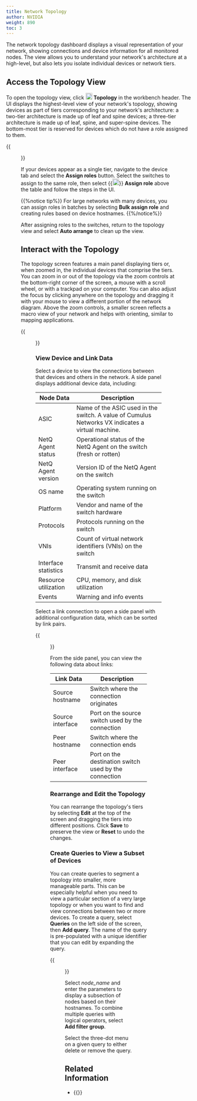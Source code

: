 ```yaml
---
title: Network Topology
author: NVIDIA
weight: 890
toc: 3
---
```


The network topology dashboard displays a visual representation of your network, showing connections and device information for all monitored nodes. The view allows you to understand your network's architecture at a high-level, but also lets you isolate individual devices or network tiers.
## Access the Topology View

To open the topology view, click <img src="https://icons.cumulusnetworks.com/01-Interface-Essential/41-Hierachy-Organization/hierarchy.svg" height="18" width="18"/> **Topology** in the workbench header. The UI displays the highest-level view of your network's topology, showing devices as part of tiers corresponding to your network's architecture: a two-tier architecture is made up of leaf and spine devices; a three-tier architecture is made up of leaf, spine, and super-spine devices. The bottom-most tier is reserved for devices which do not have a role assigned to them.

{{<figure src="/images/netq/topo-device-view-412.png" alt="network devices displayed as a three-tier architecture, including a lower tier for unassigned devices." width="1100">}}

If your devices appear as a single tier, navigate to the device tab and select the **Assign roles** button. Select the switches to assign to the same role, then select {{<img src="https://icons.cumulusnetworks.com/01-Interface-Essential/58-Tags-Bookmarks/tags.svg" height="18" width="18" alt="Assign Role">}} **Assign role** above the table and follow the steps in the UI.

{{%notice tip%}}
For large networks with many devices, you can assign roles in batches by selecting **Bulk assign role** and creating rules based on device hostnames.
{{%/notice%}}

After assigning roles to the switches, return to the topology view and select **Auto arrange** to clean up the view.
## Interact with the Topology

The topology screen features a main panel displaying tiers or, when zoomed in, the individual devices that comprise the tiers. You can zoom in or out of the topology via the zoom controls at the bottom-right corner of the screen, a mouse with a scroll wheel, or with a trackpad on your computer. You can also adjust the focus by clicking anywhere on the topology and dragging it with your mouse to view a different portion of the network diagram. Above the zoom controls, a smaller screen reflects a macro view of your network and helps with orienting, similar to mapping applications.

{{<figure src="/images/netq/topo-tier-412.png" alt="selected network device displaying links between other devices" width="1100">}}

### View Device and Link Data

Select a device to view the connections between that devices and others in the network. A side panel displays additional device data, including:

| Node Data | Description |
| --------- | ----------- |
| ASIC | Name of the ASIC used in the switch. A value of Cumulus Networks VX indicates a virtual machine. |
| NetQ Agent status | Operational status of the NetQ Agent on the switch (fresh or rotten) |
| NetQ Agent version | Version ID of the NetQ Agent on the switch |
| OS name | Operating system running on the switch |
| Platform | Vendor and name of the switch hardware |
| Protocols | Protocols running on the switch|
| VNIs | Count of virtual network identifiers (VNIs) on the switch |
| Interface statistics | Transmit and receive data |
| Resource utilization| CPU, memory, and disk utilization |
| Events| Warning and info events |

Select a link connection to open a side panel with additional configuration data, which can be sorted by link pairs.

{{<figure src="/images/netq/topo-links-480.png" alt="side panel displaying configuration data between two nodes" width="600">}}

From the side panel, you can view the following data about links:

| Link Data | Description |
| --------- | ----------- |
| Source hostname | Switch where the connection originates |
| Source interface | Port on the source switch used by the connection |
| Peer hostname | Switch where the connection ends |
| Peer interface | Port on the destination switch used by the connection |

### Rearrange and Edit the Topology

You can rearrange the topology's tiers by selecting **Edit** at the top of the screen and dragging the tiers into different positions. Click **Save** to preserve the view or **Reset** to undo the changes.

### Create Queries to View a Subset of Devices

You can create queries to segment a topology into smaller, more manageable parts. This can be especially helpful when you need to view a particular section of a very large topology or when you want to find and view connections between two or more devices. To create a query, select **Queries** on the left side of the screen, then **Add query**. The name of the query is pre-populated with a unique identifier that you can edit by expanding the query.

{{<figure src="/images/netq/topo-query-412.png" alt="" width="700">}}

Select *node_name* and enter the parameters to display a subsection of nodes based on their hostnames. To combine multiple queries with logical operators, select **Add filter group**. 

Select the three-dot menu on a given query to either delete or remove the query.

## Related Information

- {{<link title="Validate Network Protocol and Service Operations/#topology-validations" text="Topology Validation">}}